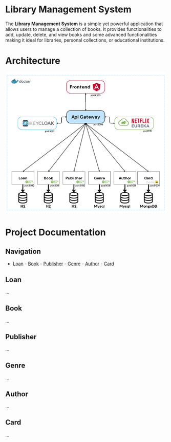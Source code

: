 # Library Management System

The **Library Management System** is a simple yet powerful application that allows users to manage a collection of books. It provides functionalities to add, update, delete, and view books and some advanced functionalities making it ideal for libraries, personal collections, or educational institutions.

# Architecture 
![Alt Text Description](diagramprojet.png)


# Project Documentation

## Navigation
- [Loan](#Loan) - [Book](#Book) - [Publisher](#Publisher) - [Genre](#Genre) - [Author](#Author) - [Card](#Card)

<a name="Loan"></a>
## Loan
...

<a name="Book"></a>
## Book
...

<a name="Publisher"></a>
## Publisher
...

<a name="Genre"></a>
## Genre
...

<a name="Author"></a>
## Author
...

<a name="Card"></a>
## Card
...




















